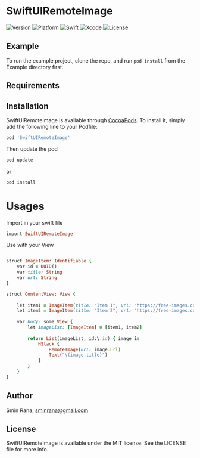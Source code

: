 # SwiftUIRemoteImage

[![Version](https://img.shields.io/cocoapods/v/SwiftUIRemoteImage.svg?style=flat)](https://cocoapods.org/pods/SwiftUIRemoteImage)
[![Platform](https://img.shields.io/cocoapods/p/SwiftUIRemoteImage.svg?style=flat)](https://cocoapods.org/pods/SwiftUIRemoteImage)
[![Swift](https://img.shields.io/badge/Swift-5.1-orange.svg)](https://swift.org)
[![Xcode](https://img.shields.io/badge/Xcode-11.0-blue.svg)](https://developer.apple.com/xcode)
[![License](https://img.shields.io/cocoapods/l/SwiftUIRemoteImage.svg?style=flat)](https://cocoapods.org/pods/SwiftUIRemoteImage)

## Example

To run the example project, clone the repo, and run `pod install` from the Example directory first.

## Requirements

## Installation

SwiftUIRemoteImage is available through [CocoaPods](https://cocoapods.org). To install
it, simply add the following line to your Podfile:

```ruby
pod 'SwiftUIRemoteImage'
```

Then update the pod

```ruby 
pod update
``` 
or 

```ruby 
pod install
```

# Usages

Import in your swift file

```ruby
import SwiftUIRemoteImage
```

Use with your View

```ruby

struct ImageItem: Identifiable {
    var id = UUID()
    var title: String
    var url: String
}

struct ContentView: View {
    
    let item1 = ImageItem(title: "Item 1", url: "https://free-images.com/lg/9e46/white_bengal_tiger_tiger_0.jpg")
    let item2 = ImageItem(title: "Item 2", url: "https://free-images.com/lg/ee7b/cow_animal_cow_head.jpg")
    
    var body: some View {
        let imageList: [ImageItem] = [item1, item2]
        
        return List(imageList, id:\.id) { image in
            HStack {
                RemoteImage(url: image.url)
                Text("\(image.title)")
            }
        }
    }
}
```

## Author

Smin Rana, sminrana@gmail.com

## License

SwiftUIRemoteImage is available under the MIT license. See the LICENSE file for more info.
